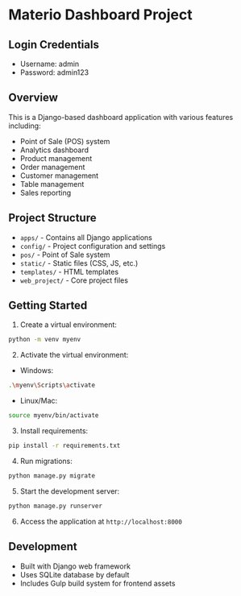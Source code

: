 # Materio Dashboard Project

## Login Credentials
- Username: admin
- Password: admin123

## Overview
This is a Django-based dashboard application with various features including:
- Point of Sale (POS) system
- Analytics dashboard
- Product management
- Order management
- Customer management
- Table management
- Sales reporting

## Project Structure
- `apps/` - Contains all Django applications
- `config/` - Project configuration and settings
- `pos/` - Point of Sale system
- `static/` - Static files (CSS, JS, etc.)
- `templates/` - HTML templates
- `web_project/` - Core project files

## Getting Started

1. Create a virtual environment:
```bash
python -m venv myenv
```

2. Activate the virtual environment:
- Windows:
```bash
.\myenv\Scripts\activate
```
- Linux/Mac:
```bash
source myenv/bin/activate
```

3. Install requirements:
```bash
pip install -r requirements.txt
```

4. Run migrations:
```bash
python manage.py migrate
```

5. Start the development server:
```bash
python manage.py runserver
```

6. Access the application at `http://localhost:8000`

## Development
- Built with Django web framework
- Uses SQLite database by default
- Includes Gulp build system for frontend assets
